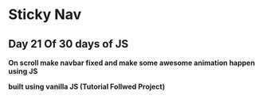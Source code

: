 # Sticky Nav

## Day 21 Of 30 days of JS

**On scroll make navbar fixed and make some awesome animation happen using JS**

**built using vanilla JS
(Tutorial Follwed Project)**